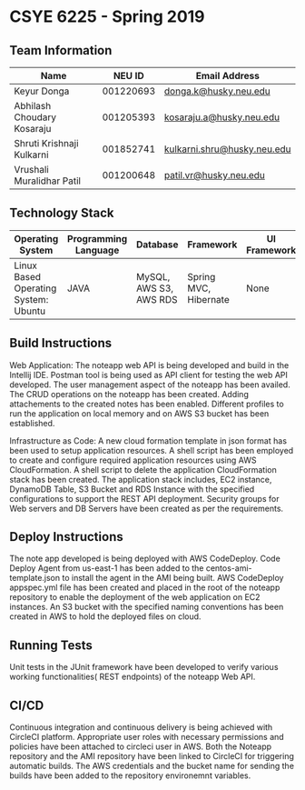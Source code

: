# CSYE 6225 - Spring 2019

## Team Information

| Name | NEU ID | Email Address |
| --- | --- | --- |
|Keyur Donga|001220693|donga.k@husky.neu.edu|
|Abhilash Choudary Kosaraju |001205393|kosaraju.a@husky.neu.edu|
|Shruti Krishnaji Kulkarni|001852741|kulkarni.shru@husky.neu.edu|
|Vrushali Muralidhar Patil|001200648|patil.vr@husky.neu.edu|

## Technology Stack

| Operating System | Programming Language | Database | Framework | UI Framework |
| --- | --- | --- | --- | --- |
| Linux Based Operating System: Ubuntu | JAVA | MySQL, AWS S3, AWS RDS | Spring MVC, Hibernate | None |

## Build Instructions

Web Application:
The noteapp web API is being developed and build in the Intellij IDE. 
Postman tool is being used as API client for testing the web API 
developed. 
The user management aspect of the noteapp has been availed.
The CRUD operations on the noteapp has been created.
Adding attachements to the created notes has been enabled.
Different profiles to run the application on local memory and on AWS S3 bucket has been established.

Infrastructure as Code:
A new cloud formation template in json format has been used to setup application resources.
A shell script has been employed to create and configure required application resources using AWS CloudFormation.
A shell script to delete the application CloudFormation stack has been created.
The application stack includes, EC2 instance, DynamoDB Table, S3 Bucket and RDS Instance with the specified configurations to support the REST API deployment. 
Security groups for Web servers and DB Servers have been created as per the requirements. 

## Deploy Instructions
The note app developed is being deployed with AWS CodeDeploy. Code Deploy Agent from us-east-1 has been added to the centos-ami-template.json to install the agent in the AMI being built. AWS CodeDeploy appspec.yml file has been created and placed in the root of the noteapp repository to enable the deployment of the web application on EC2 instances. An S3 bucket with the specified naming conventions has been created in AWS to hold the deployed files on cloud.

## Running Tests

Unit tests in the JUnit framework have been developed to verify various 
working functionalities( REST endpoints) of the noteapp Web API. 

## CI/CD
Continuous integration and continuous delivery is being achieved with CircleCI platform. Appropriate user roles with necessary permissions and policies have been attached to circleci user in AWS. Both the Noteapp repository and the AMI repository have been linked to CircleCI for triggering automatic builds. The AWS credentials and the bucket name for sending the builds have been added to the repository environemnt variables.  


